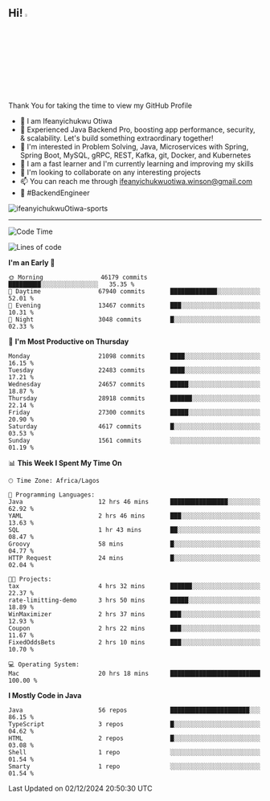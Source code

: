 <!-- BLOG-POST-LIST:START --><!-- BLOG-POST-LIST:END -->

## Hi! <img src="https://media.giphy.com/media/hvRJCLFzcasrR4ia7z/giphy.gif" width="4%"> 

Thank You for taking the time to view my GitHub Profile

- 👋 I am Ifeanyichukwu Otiwa
- 🚀 Experienced Java Backend Pro, boosting app performance, security, & scalability. Let's build something extraordinary together!
- 👀 I'm interested in Problem Solving, Java, Microservices with Spring, Spring Boot, MySQL, gRPC, REST, Kafka, git, Docker, and Kubernetes
- 🌱 I am a fast learner and I'm currently learning and improving my skills
- 💞️ I'm looking to collaborate on any interesting projects
- 📫 You can reach me through ifeanyichukwuotiwa.winson@gmail.com
- 🚀 #BackendEngineer

<p align="left" marginTop="10px"> <img src="https://komarev.com/ghpvc/?username=ifeanyichukwuOtiwa-sports&label=Profile%20views&color=0e75b6&style=for-the-badge" alt="ifeanyichukwuOtiwa-sports" /> </p>

***

<!--START_SECTION:waka-->
![Code Time](http://img.shields.io/badge/Code%20Time-3%2C182%20hrs%2055%20mins-blue)

![Lines of code](https://img.shields.io/badge/From%20Hello%20World%20I%27ve%20Written-32.6%20million%20lines%20of%20code-blue)

**I'm an Early 🐤** 

```text
🌞 Morning                46179 commits       █████████░░░░░░░░░░░░░░░░   35.35 % 
🌆 Daytime                67940 commits       █████████████░░░░░░░░░░░░   52.01 % 
🌃 Evening                13467 commits       ███░░░░░░░░░░░░░░░░░░░░░░   10.31 % 
🌙 Night                  3048 commits        █░░░░░░░░░░░░░░░░░░░░░░░░   02.33 % 
```
📅 **I'm Most Productive on Thursday** 

```text
Monday                   21098 commits       ████░░░░░░░░░░░░░░░░░░░░░   16.15 % 
Tuesday                  22483 commits       ████░░░░░░░░░░░░░░░░░░░░░   17.21 % 
Wednesday                24657 commits       █████░░░░░░░░░░░░░░░░░░░░   18.87 % 
Thursday                 28918 commits       ██████░░░░░░░░░░░░░░░░░░░   22.14 % 
Friday                   27300 commits       █████░░░░░░░░░░░░░░░░░░░░   20.90 % 
Saturday                 4617 commits        █░░░░░░░░░░░░░░░░░░░░░░░░   03.53 % 
Sunday                   1561 commits        ░░░░░░░░░░░░░░░░░░░░░░░░░   01.19 % 
```


📊 **This Week I Spent My Time On** 

```text
🕑︎ Time Zone: Africa/Lagos

💬 Programming Languages: 
Java                     12 hrs 46 mins      ████████████████░░░░░░░░░   62.92 % 
YAML                     2 hrs 46 mins       ███░░░░░░░░░░░░░░░░░░░░░░   13.63 % 
SQL                      1 hr 43 mins        ██░░░░░░░░░░░░░░░░░░░░░░░   08.47 % 
Groovy                   58 mins             █░░░░░░░░░░░░░░░░░░░░░░░░   04.77 % 
HTTP Request             24 mins             █░░░░░░░░░░░░░░░░░░░░░░░░   02.04 % 

🐱‍💻 Projects: 
tax                      4 hrs 32 mins       ██████░░░░░░░░░░░░░░░░░░░   22.37 % 
rate-limitting-demo      3 hrs 50 mins       █████░░░░░░░░░░░░░░░░░░░░   18.89 % 
WinMaximizer             2 hrs 37 mins       ███░░░░░░░░░░░░░░░░░░░░░░   12.93 % 
Coupon                   2 hrs 22 mins       ███░░░░░░░░░░░░░░░░░░░░░░   11.67 % 
FixedOddsBets            2 hrs 10 mins       ███░░░░░░░░░░░░░░░░░░░░░░   10.70 % 

💻 Operating System: 
Mac                      20 hrs 18 mins      █████████████████████████   100.00 % 
```

**I Mostly Code in Java** 

```text
Java                     56 repos            ██████████████████████░░░   86.15 % 
TypeScript               3 repos             █░░░░░░░░░░░░░░░░░░░░░░░░   04.62 % 
HTML                     2 repos             █░░░░░░░░░░░░░░░░░░░░░░░░   03.08 % 
Shell                    1 repo              ░░░░░░░░░░░░░░░░░░░░░░░░░   01.54 % 
Smarty                   1 repo              ░░░░░░░░░░░░░░░░░░░░░░░░░   01.54 % 
```




 Last Updated on 02/12/2024 20:50:30 UTC
<!--END_SECTION:waka-->

<!--
<p align="center">
![trophy](https://github-profile-trophy.vercel.app/?username=ifeanyichukwuOtiwa-sports&theme=onedark) (https://github.com/ryo-ma/github-profile-trophy)
</p>
-->

<!---
ifeanyi-otiwa/ifeanyi-otiwa is a ✨ special ✨ repository because its `README.md` (this file) appears on your GitHub profile.
You can click the Preview link to take a look at your changes.
--->
